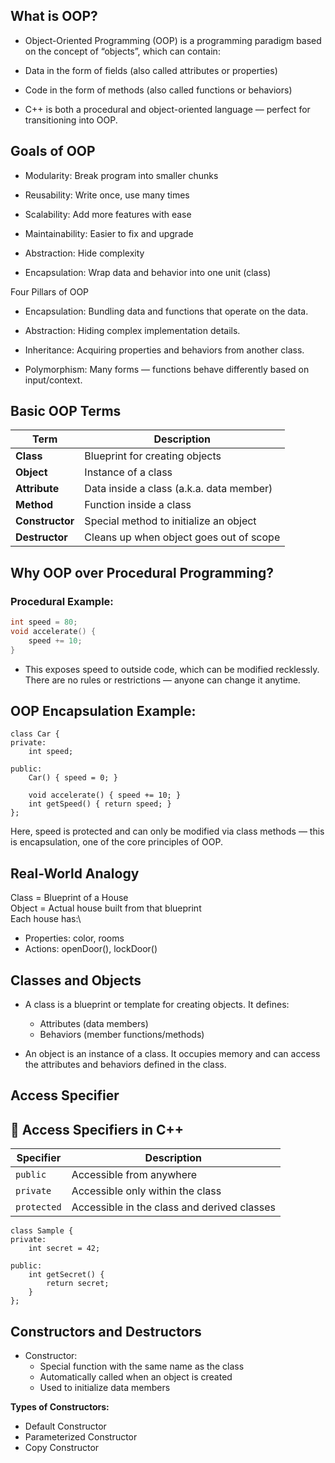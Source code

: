 ## What is OOP?

- Object-Oriented Programming (OOP) is a programming paradigm based on the concept of “objects”, which can contain:

- Data in the form of fields (also called attributes or properties)

- Code in the form of methods (also called functions or behaviors)

- C++ is both a procedural and object-oriented language — perfect for transitioning into OOP.

## Goals of OOP

- Modularity: Break program into smaller chunks
- Reusability: Write once, use many times

- Scalability: Add more features with ease

- Maintainability: Easier to fix and upgrade

- Abstraction: Hide complexity

- Encapsulation: Wrap data and behavior into one unit (class)

Four Pillars of OOP

- Encapsulation: Bundling data and functions that operate on the data.

- Abstraction: Hiding complex implementation details.

- Inheritance: Acquiring properties and behaviors from another class.

- Polymorphism: Many forms — functions behave differently based on input/context.

## Basic OOP Terms

| Term            | Description                              |
| --------------- | ---------------------------------------- |
| **Class**       | Blueprint for creating objects           |
| **Object**      | Instance of a class                      |
| **Attribute**   | Data inside a class (a.k.a. data member) |
| **Method**      | Function inside a class                  |
| **Constructor** | Special method to initialize an object   |
| **Destructor**  | Cleans up when object goes out of scope  |

## Why OOP over Procedural Programming?

### Procedural Example:

```cpp
int speed = 80;
void accelerate() {
    speed += 10;
}
```

- This exposes speed to outside code, which can be modified recklessly.
  There are no rules or restrictions — anyone can change it anytime.

## OOP Encapsulation Example:

```
class Car {
private:
    int speed;

public:
    Car() { speed = 0; }

    void accelerate() { speed += 10; }
    int getSpeed() { return speed; }
};
```

Here, speed is protected and can only be modified via class methods —
this is encapsulation, one of the core principles of OOP.

## Real-World Analogy

Class = Blueprint of a House \
Object = Actual house built from that blueprint \
Each house has:\

- Properties: color, rooms
- Actions: openDoor(), lockDoor()

## Classes and Objects

- A class is a blueprint or template for creating objects. It defines:

  - Attributes (data members)
  - Behaviors (member functions/methods)

- An object is an instance of a class. It occupies memory and can access the attributes and behaviors defined in the class.

## Access Specifier

## 🔐 Access Specifiers in C++

| Specifier   | Description                                 |
| ----------- | ------------------------------------------- |
| `public`    | Accessible from anywhere                    |
| `private`   | Accessible only within the class            |
| `protected` | Accessible in the class and derived classes |

```
class Sample {
private:
    int secret = 42;

public:
    int getSecret() {
        return secret;
    }
};
```

## Constructors and Destructors

- Constructor:
  - Special function with the same name as the class
  - Automatically called when an object is created
  - Used to initialize data members

<b> Types of Constructors: </b>

- Default Constructor
- Parameterized Constructor
- Copy Constructor

